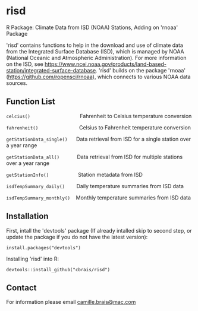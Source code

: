 # risd
R Package: Climate Data from ISD (NOAA) Stations, Adding on 'rnoaa' Package

'risd' contains functions to help in the download and use of climate data from the Integrated Surface Database (ISD), which is managed by NOAA (National Oceanic and Atmospheric Administration). For more information on the ISD, see https://www.ncei.noaa.gov/products/land-based-station/integrated-surface-database. 'risd' builds on the package 'rnoaa' (https://github.com/ropensci/rnoaa), which connects to various NOAA data sources.

## Function List
`celcius()`                                  Fahrenheit to Celsius temperature conversion

`fahrenheit()`                            Celsius to Fahrenheit temperature conversion

`getStationData_single()`      Data retrieval from ISD for a single station over a year range

`getStationData_all()`            Data retrieval from ISD for multiple stations over a year range

`getStationInfo()`                    Station metadata from ISD

`isdTempSummary_daily()`        Daily temperature summaries from ISD data

`isdTempSummary_monthly()`    Monthly temperature summaries from ISD data

## Installation

First, intall the 'devtools' package (If already intalled skip to second step, or update the package if you do not have the latest version):

```
install.packages("devtools")
```

Installing 'risd' into R: 

```
devtools::install_github("cbrais/risd")
```

## Contact
For information please email camille.brais@mac.com
